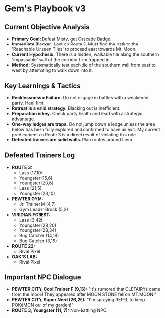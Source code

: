 # Gem's Playbook v3

## Current Objective Analysis
- **Primary Goal:** Defeat Misty, get Cascade Badge.
- **Immediate Blocker:** Lost on Route 3. Must find the path to the 'Reachable Unseen Tiles' to proceed east towards Mt. Moon.
- **Current Hypothesis:** There is a hidden, walkable tile along the southern 'impassable' wall of the corridor I am trapped in. 
- **Method:** Systematically test each tile of the southern wall from east to west by attempting to walk down into it.

## Key Learnings & Tactics
- **Recklessness = Failure.** Do not engage in battles with a weakened party. Heal first.
- **Retreat is a valid strategy.** Blacking out is inefficient.
- **Preparation is key.** Check party health and lead with a strategic advantage.
- **One-way ledges are traps.** Do not jump down a ledge unless the area below has been fully explored and confirmed to have an exit. My current predicament on Route 3 is a direct result of violating this rule.
- **Defeated trainers are solid walls.** Plan routes around them.

## Defeated Trainers Log
- **ROUTE 3:**
    - Lass (17,10)
    - Youngster (15,6)
    - Youngster (20,6)
    - Lass (21,5)
    - Youngster (23,10)
- **PEWTER GYM:**
    - Jr. Trainer M (4,7)
    - Gym Leader Brock (5,2)
- **VIRIDIAN FOREST:**
    - Lass (3,42)
    - Youngster (28,20)
    - Youngster (28,34)
    - Bug Catcher (14,18)
    - Bug Catcher (3,19)
- **ROUTE 22:**
    - Rival Pixel
- **OAK'S LAB:**
    - Rival Pixel

## Important NPC Dialogue
- **PEWTER CITY, Cool Trainer F (9,16):** "It's rumored that CLEFAIRYs came from the moon! They appeared after MOON STONE fell on MT.MOON."
- **PEWTER CITY, Super Nerd (26,26):** "I'm spraying REPEL to keep POKéMON out of my garden!"
- **ROUTE 3, Youngster (11, 7):** Non-battling NPC.